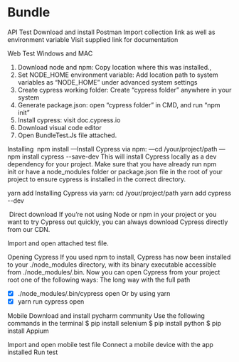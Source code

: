 # Bundle
API Test
Download and install Postman
Import collection link as well as environment variable
Visit supplied link for documentation

Web Test
Windows and MAC
1. Download node and npm: Copy location where this was installed., 
2. Set NODE_HOME environment variable: Add location path to system variables as “NODE_HOME” under advanced system settings
3. Create cypress working folder: Create “cypress folder” anywhere in your system
4. Generate package.json: open “cypress folder” in CMD, and run “npm init”
5. Install cypress: visit doc.cypress.io
6. Download visual code editor
7. Open BundleTest.Js file attached.


Installing
 npm install
—Install Cypress via npm:
—cd /your/project/path
—npm install cypress --save-dev
This will install Cypress locally as a dev dependency for your project.
Make sure that you have already run npm init or have a node_modules folder or package.json file in the root of your project to ensure cypress is installed in the correct directory.

yarn add
Installing Cypress via yarn:
cd /your/project/path
yarn add cypress --dev

 Direct download
If you’re not using Node or npm in your project or you want to try Cypress out quickly, you can always download Cypress directly from our CDN.

Import and open attached test file.

Opening Cypress
If you used npm to install, Cypress has now been installed to your ./node_modules directory, with its binary executable accessible from ./node_modules/.bin.
Now you can open Cypress from your project root one of the following ways:
The long way with the full path

- [x] ./node_modules/.bin/cypress open
Or by using yarn
- [x] yarn run cypress open

Mobile
Download and install pycharm community
Use the following commands in the terminal
$ pip install selenium
$ pip install python
$ pip install Appium

Import and open mobile test file
Connect a mobile device with the app installed
Run test
